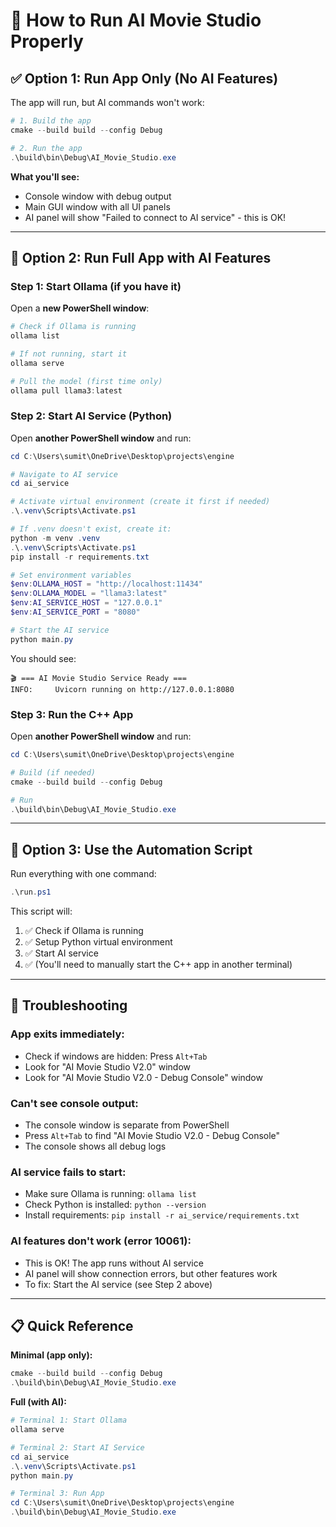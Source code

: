 # 🚀 How to Run AI Movie Studio Properly

## ✅ **Option 1: Run App Only (No AI Features)**

The app will run, but AI commands won't work:

```powershell
# 1. Build the app
cmake --build build --config Debug

# 2. Run the app
.\build\bin\Debug\AI_Movie_Studio.exe
```

**What you'll see:**
- Console window with debug output
- Main GUI window with all UI panels
- AI panel will show "Failed to connect to AI service" - this is OK!

---

## 🎯 **Option 2: Run Full App with AI Features**

### **Step 1: Start Ollama (if you have it)**

Open a **new PowerShell window**:

```powershell
# Check if Ollama is running
ollama list

# If not running, start it
ollama serve

# Pull the model (first time only)
ollama pull llama3:latest
```

### **Step 2: Start AI Service (Python)**

Open **another PowerShell window** and run:

```powershell
cd C:\Users\sumit\OneDrive\Desktop\projects\engine

# Navigate to AI service
cd ai_service

# Activate virtual environment (create it first if needed)
.\.venv\Scripts\Activate.ps1

# If .venv doesn't exist, create it:
python -m venv .venv
.\.venv\Scripts\Activate.ps1
pip install -r requirements.txt

# Set environment variables
$env:OLLAMA_HOST = "http://localhost:11434"
$env:OLLAMA_MODEL = "llama3:latest"
$env:AI_SERVICE_HOST = "127.0.0.1"
$env:AI_SERVICE_PORT = "8080"

# Start the AI service
python main.py
```

You should see:
```
🎬 === AI Movie Studio Service Ready ===
INFO:     Uvicorn running on http://127.0.0.1:8080
```

### **Step 3: Run the C++ App**

Open **another PowerShell window** and run:

```powershell
cd C:\Users\sumit\OneDrive\Desktop\projects\engine

# Build (if needed)
cmake --build build --config Debug

# Run
.\build\bin\Debug\AI_Movie_Studio.exe
```

---

## 🔄 **Option 3: Use the Automation Script**

Run everything with one command:

```powershell
.\run.ps1
```

This script will:
1. ✅ Check if Ollama is running
2. ✅ Setup Python virtual environment
3. ✅ Start AI service
4. ✅ (You'll need to manually start the C++ app in another terminal)

---

## 🐛 **Troubleshooting**

### **App exits immediately:**
- Check if windows are hidden: Press `Alt+Tab`
- Look for "AI Movie Studio V2.0" window
- Look for "AI Movie Studio V2.0 - Debug Console" window

### **Can't see console output:**
- The console window is separate from PowerShell
- Press `Alt+Tab` to find "AI Movie Studio V2.0 - Debug Console"
- The console shows all debug logs

### **AI service fails to start:**
- Make sure Ollama is running: `ollama list`
- Check Python is installed: `python --version`
- Install requirements: `pip install -r ai_service/requirements.txt`

### **AI features don't work (error 10061):**
- This is OK! The app runs without AI service
- AI panel will show connection errors, but other features work
- To fix: Start the AI service (see Step 2 above)

---

## 📋 **Quick Reference**

**Minimal (app only):**
```powershell
cmake --build build --config Debug
.\build\bin\Debug\AI_Movie_Studio.exe
```

**Full (with AI):**
```powershell
# Terminal 1: Start Ollama
ollama serve

# Terminal 2: Start AI Service
cd ai_service
.\.venv\Scripts\Activate.ps1
python main.py

# Terminal 3: Run App
cd C:\Users\sumit\OneDrive\Desktop\projects\engine
.\build\bin\Debug\AI_Movie_Studio.exe
```

